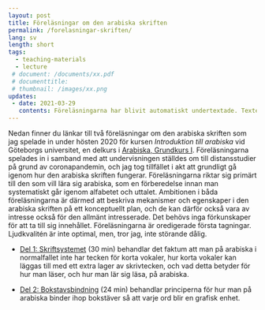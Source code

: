 ```yaml
---
layout: post
title: Föreläsningar om den arabiska skriften
permalink: /forelasningar-skriften/
lang: sv
length: short
tags:
  - teaching-materials
  - lecture
 # document: /documents/xx.pdf
 # documenttitle: 
 # thumbnail: /images/xx.png
updates: 
 - date: 2021-03-29
   contents: Föreläsningarna har blivit automatiskt undertextade. Texten är högst bristfällig och det är bäst att stänga av den. När jag har tid kommer jag gå igenom och redigera den.
---
```


Nedan finner du länkar till två föreläsningar om den arabiska skriften som jag spelade in under hösten 2020 för kursen *Introduktion till arabiska* vid Göteborgs universitet, en delkurs i [Arabiska, Grundkurs&nbsp;I](https://utbildning.gu.se/kurser/kurs_information/?courseId=AR1100&subjectType=grundKurs). Föreläsningarna spelades in i samband med att undervisningen ställdes om till distansstudier på grund av coronapandemin, och jag tog tillfället i akt att grundligt gå igenom hur den arabiska skriften fungerar. Föreläsningarna riktar sig primärt till den som vill lära sig arabiska, som en förberedelse innan man systematiskt går igenom alfabetet och uttalet. Ambitionen i båda föreläsningarna är därmed att beskriva mekanismer och egenskaper i den arabiska skriften på ett konceptuellt plan, och de kan därför också vara av intresse också för den allmänt intresserade. Det behövs inga förkunskaper för att ta till sig innehållet. Föreläsningarna är oredigerade första tagningar. Ljudkvalitén är inte optimal, men, tror jag, inte störande dålig.

- [Del 1: Skriftsystemet](https://play.gu.se/media/Den+arabiska+skriften+1A+Skriftsystemet/0_sdj1f9c9) (30&nbsp;min) behandlar det faktum att man på arabiska i normalfallet inte har tecken för korta vokaler, hur korta vokaler kan läggas till med ett extra lager av skrivtecken, och vad detta betyder för hur man läser, och hur man lär sig läsa, på arabiska.

- [Del 2: Bokstavsbindning](https://play.gu.se/media/Den+arabiska+skriften+2A+bokstavsbindning/0_qu29n48i) (24&nbsp;min) behandlar principerna för hur man på arabiska binder ihop bokstäver så att varje ord blir en grafisk enhet.
